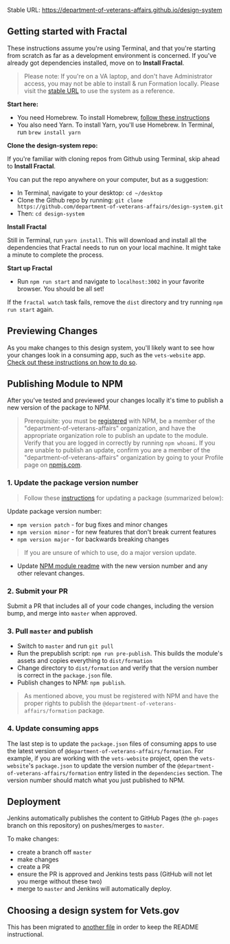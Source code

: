 Stable URL: https://department-of-veterans-affairs.github.io/design-system

## Getting started with Fractal

These instructions assume you're using Terminal, and that you're starting from scratch as far as a development environment is concerned. If you've already got dependencies installed, move on to **Install Fractal**.

> Please note: If you're on a VA laptop, and don't have Administrator access, you may not be able to install & run Formation locally. Please visit the [stable URL](https://department-of-veterans-affairs.github.io/design-system) to use the system as a reference.

**Start here:**

- You need Homebrew. To install Homebrew, [follow these instructions](https://www.howtogeek.com/211541/homebrew-for-os-x-easily-installs-desktop-apps-and-terminal-utilities/)
- You also need Yarn. To install Yarn, you'll use Homebrew. In Terminal, run `brew install yarn`

**Clone the design-system repo:**

If you're familiar with cloning repos from Github using Terminal, skip ahead to **Install Fractal**.

You can put the repo anywhere on your computer, but as a suggestion:
- In Terminal, navigate to your desktop: `cd ~/desktop`
- Clone the Github repo by running: `git clone https://github.com/department-of-veterans-affairs/design-system.git`
- Then: `cd design-system`

**Install Fractal**

Still in Terminal, run `yarn install`. This will download and install all the dependencies that Fractal needs to run on your local machine. It might take a minute to complete the process.

**Start up Fractal**

* Run `npm run start` and navigate to `localhost:3002` in your favorite browser. You should be all set!

If the `fractal watch` task fails, remove the `dist` directory and try running `npm run start` again.

## Previewing Changes

As you make changes to this design system, you'll likely want to see how your changes look in a consuming app, such as the `vets-website` app. [Check out these instructions on how to do so](./previewing-changes.md).

## Publishing Module to NPM

After you've tested and previewed your changes locally it's time to publish a new version of the package to NPM.

> Prerequisite: you must be [registered](https://docs.npmjs.com/getting-started/publishing-npm-packages) with NPM, be a member of the "department-of-veterans-affairs" organization, and have the appropriate organization role to publish an update to the module. Verify that you are logged in correctly by running `npm whoami`. If you are unable to publish an update, confirm you are a member of the "department-of-veterans-affairs" organization by going to your Profile page on [npmjs.com](https://www.npmjs.com).

### 1. Update the package version number

> Follow these [instructions](https://docs.npmjs.com/getting-started/publishing-npm-packages#how-to-update-the-version-number) for updating a package (summarized below):

Update package version number:

- `npm version patch` - for bug fixes and minor changes
- `npm version minor` - for new features that don't break current features
- `npm version major` - for backwards breaking changes

> If you are unsure of which to use, do a major version update.

* Update [NPM module readme](module-readme.md) with the new version number and any other relevant changes.

### 2. Submit your PR

Submit a PR that includes all of your code changes, including the version bump, and merge into `master` when approved.

### 3. Pull `master` and publish

* Switch to `master` and run `git pull`
* Run the prepublish script: `npm run pre-publish`. This builds the module's assets and copies everything to `dist/formation`
* Change directory to `dist/formation` and verify that the version number is correct in the `package.json` file.
* Publish changes to NPM: `npm publish`.

> As mentioned above, you must be registered with NPM and have the proper rights to publish the `@department-of-veterans-affairs/formation` package.

### 4. Update consuming apps

The last step is to update the `package.json` files of consuming apps to use the latest version of `@department-of-veterans-affairs/formation`. For example, if you are working with the `vets-website` project, open the `vets-website`'s `package.json` to update the version number of the `@department-of-veterans-affairs/formation` entry listed in the `dependencies` section. The version number should match what you just published to NPM.

## Deployment

Jenkins automatically publishes the content to GitHub Pages (the `gh-pages` branch on this repository) on pushes/merges to `master`.

To make changes:

- create a branch off `master`
- make changes
- create a PR
- ensure the PR is approved and Jenkins tests pass (GitHub will not let you merge without these two)
- merge to `master` and Jenkins will automatically deploy.

## Choosing a design system for Vets.gov

This has been migrated to [another file](research.md) in order to keep the README instructional.
